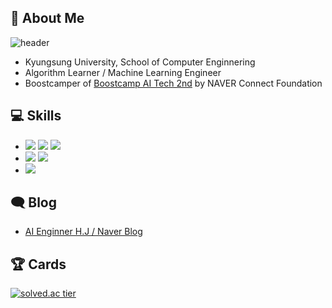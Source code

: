 ## 👋 About Me

![header](https://capsule-render.vercel.app/api?type=waving&color=timeGradient&height=240&section=header&text=Hi,%20I'm%20HanJun%20Choi%20🤗&fontSize=36&animation=fadeIn&fontAlignY=36)
- Kyungsung University, School of Computer Enginnering
- Algorithm Learner / Machine Learning Engineer
- Boostcamper of [Boostcamp AI Tech 2nd](https://boostcamp.connect.or.kr/about.html) by NAVER Connect Foundation

## 💻 Skills

- <img src="https://img.shields.io/badge/C-172B4D?style=flat&logo=C&logoColor=white"/> <img src="https://img.shields.io/badge/C++-1E88E5?style=flat&logo=C%2B%2B&logoColor=white"/> <img src="https://img.shields.io/badge/Python-3766AB?style=flat&logo=Python&logoColor=white"/>
- <img src="https://img.shields.io/badge/Pytorch-FF3232?style=flat&logo=Pytorch&logoColor=white"> <img src="https://img.shields.io/badge/Numpy-1E8449?style=flat&logo=Numpy&logoColor=white">
- <img src="https://img.shields.io/badge/Git-F05032?style=flat&logo=Git&logoColor=white"/>

## 🗨 Blog

- [AI Enginner H.J / Naver Blog](https://blog.naver.com/gkswns3708)
## 🏆 Cards

[![solved.ac tier](http://mazassumnida.wtf/api/v2/generate_badge?boj=gkswns3708)](https://solved.ac/gkswns3708)
